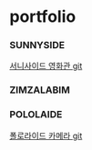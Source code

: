 # portfolio

### SUNNYSIDE
[서니사이드 영화관 git](https://github.com/Jun2018/SUNNYSIDE3)

### ZIMZALABIM


### POLOLAIDE
[폴로라이드 카메라 git](https://github.com/Jun2018/poloride)
